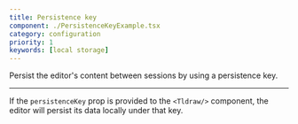 ```yaml
---
title: Persistence key
component: ./PersistenceKeyExample.tsx
category: configuration
priority: 1
keywords: [local storage]
---
```


Persist the editor's content between sessions by using a persistence key.

---

If the `persistenceKey` prop is provided to the `<Tldraw/>` component, the editor will persist its data locally under that key.
